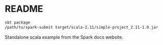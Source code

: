 
# README

```bash
sbt package
/path/to/spark-submit target/scala-2.11/simple-project_2.11-1.0.jar
```

Standalone scala example from the Spark docs website.



